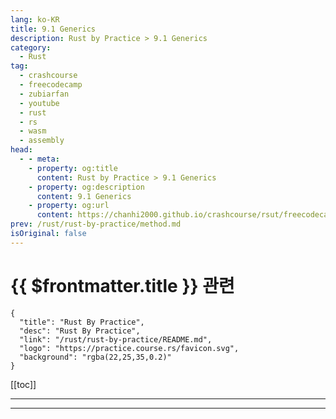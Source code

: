 ```yaml
---
lang: ko-KR
title: 9.1 Generics
description: Rust by Practice > 9.1 Generics
category: 
  - Rust
tag: 
  - crashcourse
  - freecodecamp
  - zubiarfan
  - youtube
  - rust
  - rs
  - wasm
  - assembly
head:
  - - meta:
    - property: og:title
      content: Rust by Practice > 9.1 Generics
    - property: og:description
      content: 9.1 Generics
    - property: og:url
      content: https://chanhi2000.github.io/crashcourse/rsut/freecodecamp-rust-by-practice/generic-traits/generics.html
prev: /rust/rust-by-practice/method.md
isOriginal: false
---
```


# {{ $frontmatter.title }} 관련

```component VPCard
{
  "title": "Rust By Practice",
  "desc": "Rust By Practice",
  "link": "/rust/rust-by-practice/README.md",
  "logo": "https://practice.course.rs/favicon.svg",
  "background": "rgba(22,25,35,0.2)"
}
```

[[toc]]

---

<SiteInfo
  name="10.1 Generics | Rust By Practice"
  desc="10.1 Generics"
  url="https://practice.rs/generic-traits/generics.html"
  logo="https://practice.course.rs/favicon.svg"
  preview="https://github.com/sunface/rust-by-practice/blob/master/en/assets/header.jpg?raw=true"/>

<!-- TODO: 작성 -->

---

<TagLinks />